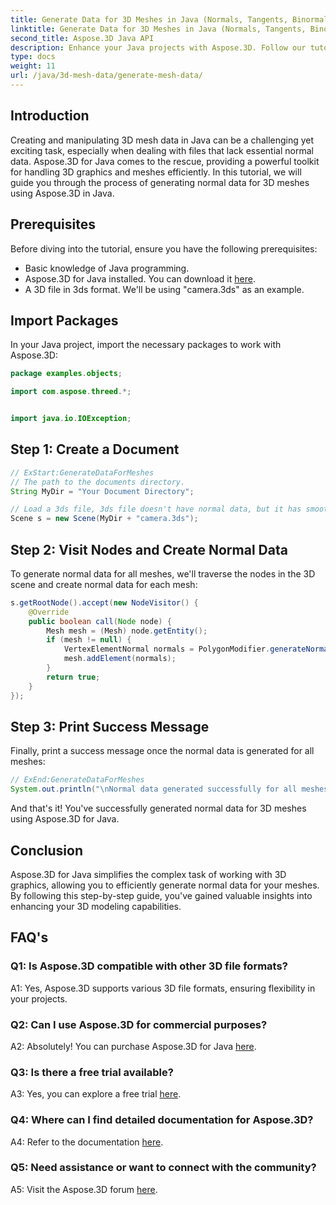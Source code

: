 ```yaml
---
title: Generate Data for 3D Meshes in Java (Normals, Tangents, Binormals)
linktitle: Generate Data for 3D Meshes in Java (Normals, Tangents, Binormals)
second_title: Aspose.3D Java API
description: Enhance your Java projects with Aspose.3D. Follow our tutorial to effortlessly generate normal data for 3D meshes. Dive into 3D graphics with ease.
type: docs
weight: 11
url: /java/3d-mesh-data/generate-mesh-data/
---
```

## Introduction

Creating and manipulating 3D mesh data in Java can be a challenging yet exciting task, especially when dealing with files that lack essential normal data. Aspose.3D for Java comes to the rescue, providing a powerful toolkit for handling 3D graphics and meshes efficiently. In this tutorial, we will guide you through the process of generating normal data for 3D meshes using Aspose.3D in Java.

## Prerequisites

Before diving into the tutorial, ensure you have the following prerequisites:

- Basic knowledge of Java programming.
- Aspose.3D for Java installed. You can download it [here](https://releases.aspose.com/3d/java/).
- A 3D file in 3ds format. We'll be using "camera.3ds" as an example.

## Import Packages

In your Java project, import the necessary packages to work with Aspose.3D:

```java
package examples.objects;

import com.aspose.threed.*;


import java.io.IOException;
```

## Step 1: Create a Document

```java
// ExStart:GenerateDataForMeshes
// The path to the documents directory.
String MyDir = "Your Document Directory";

// Load a 3ds file, 3ds file doesn't have normal data, but it has smoothing group
Scene s = new Scene(MyDir + "camera.3ds");
```

## Step 2: Visit Nodes and Create Normal Data

To generate normal data for all meshes, we'll traverse the nodes in the 3D scene and create normal data for each mesh:

```java
s.getRootNode().accept(new NodeVisitor() {
    @Override
    public boolean call(Node node) {
        Mesh mesh = (Mesh) node.getEntity();
        if (mesh != null) {
            VertexElementNormal normals = PolygonModifier.generateNormal(mesh);
            mesh.addElement(normals);
        }
        return true;
    }
});
```

## Step 3: Print Success Message

Finally, print a success message once the normal data is generated for all meshes:

```java
// ExEnd:GenerateDataForMeshes
System.out.println("\nNormal data generated successfully for all meshes.");
```

And that's it! You've successfully generated normal data for 3D meshes using Aspose.3D for Java.

## Conclusion

Aspose.3D for Java simplifies the complex task of working with 3D graphics, allowing you to efficiently generate normal data for your meshes. By following this step-by-step guide, you've gained valuable insights into enhancing your 3D modeling capabilities.

## FAQ's

### Q1: Is Aspose.3D compatible with other 3D file formats?

A1: Yes, Aspose.3D supports various 3D file formats, ensuring flexibility in your projects.

### Q2: Can I use Aspose.3D for commercial purposes?

A2: Absolutely! You can purchase Aspose.3D for Java [here](https://purchase.aspose.com/buy).

### Q3: Is there a free trial available?

A3: Yes, you can explore a free trial [here](https://releases.aspose.com/).

### Q4: Where can I find detailed documentation for Aspose.3D?

A4: Refer to the documentation [here](https://reference.aspose.com/3d/java/).

### Q5: Need assistance or want to connect with the community?

A5: Visit the Aspose.3D forum [here](https://forum.aspose.com/c/3d/18).
